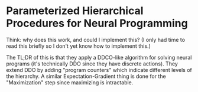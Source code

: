 # Parameterized Hierarchical Procedures for Neural Programming

Think: why does this work, and could I implement this? (I only had time to read
this briefly so I don't yet know how to implement this.)

The TL;DR of this is that they apply a DDCO-like algorithm for solving neural
programs (it's technically DDO since they have discrete actions). They extend
DDO by adding "program counters" which indicate different levels of the
hierarchy. A similar Expectation-Gradient thing is done for the "Maximization"
step since maximizing is intractable.
